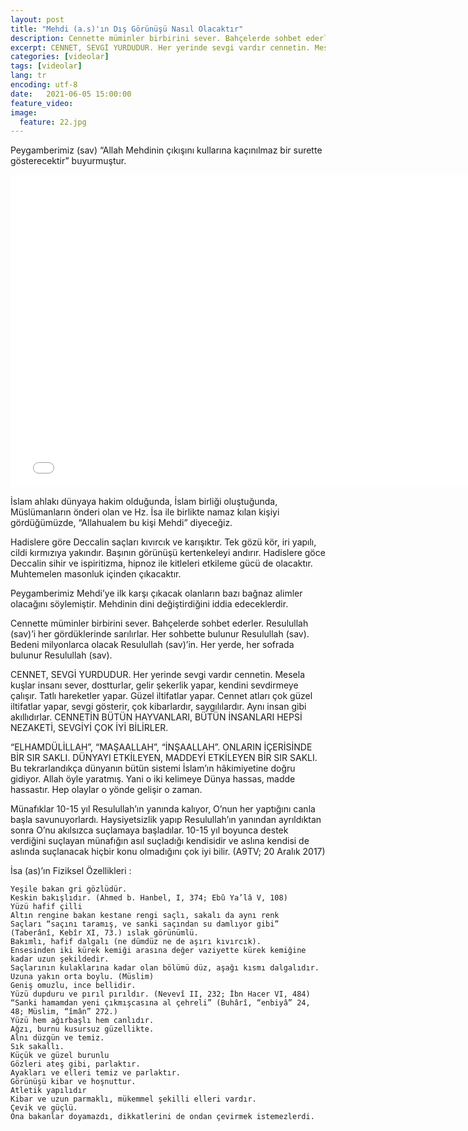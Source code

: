 ```yaml
---
layout: post
title: "Mehdi (a.s)'ın Dış Görünüşü Nasıl Olacaktır"
description: Cennette müminler birbirini sever. Bahçelerde sohbet ederler. Resulullah (sav)’i her gördüklerinde sarılırlar.
excerpt: CENNET, SEVGİ YURDUDUR. Her yerinde sevgi vardır cennetin. Mesela kuşlar insanı sever, dostturlar, gelir şekerlik yapar, kendini sevdirmeye çalışır.
categories: [videolar]
tags: [videolar]
lang: tr
encoding: utf-8
date:   2021-06-05 15:00:00
feature_video: 
image:
  feature: 22.jpg
---
```

Peygamberimiz (sav) “Allah Mehdinin çıkışını kullarına kaçınılmaz bir surette gösterecektir” buyurmuştur.
<iframe src="//e.pcloud.link/publink/show?code=XZ2VSVZC8UHko9mSQzHWJrQYinaVuOgsefy" scrolling="no" frameborder="0" width="760" height="500" allowfullscreen="true" webkitallowfullscreen="true" mozallowfullscreen="true"></iframe>

İslam ahlakı dünyaya hakim olduğunda, İslam birliği oluştuğunda, Müslümanların önderi olan ve Hz. İsa ile birlikte namaz kılan kişiyi gördüğümüzde, “Allahualem bu kişi Mehdi” diyeceğiz. 

Hadislere göre Deccalin saçları kıvırcık ve karışıktır. Tek gözü kör, iri yapılı, cildi kırmızıya yakındır. Başının görünüşü kertenkeleyi andırır. Hadislere göce Deccalin sihir ve ispiritizma, hipnoz ile kitleleri etkileme gücü de olacaktır. Muhtemelen masonluk içinden çıkacaktır.

Peygamberimiz Mehdi’ye ilk karşı çıkacak olanların bazı bağnaz alimler olacağını söylemiştir. Mehdinin dini değiştirdiğini iddia edeceklerdir.

Cennette müminler birbirini sever. Bahçelerde sohbet ederler. Resulullah (sav)’i her gördüklerinde sarılırlar. Her sohbette bulunur Resulullah (sav). Bedeni milyonlarca olacak Resulullah (sav)’in. Her yerde, her sofrada bulunur Resulullah (sav).


CENNET, SEVGİ YURDUDUR. Her yerinde sevgi vardır cennetin. Mesela kuşlar insanı sever, dostturlar, gelir şekerlik yapar, kendini sevdirmeye çalışır. Tatlı hareketler yapar. Güzel iltifatlar yapar. Cennet atları çok güzel iltifatlar yapar, sevgi gösterir, çok kibarlardır, saygılılardır. Aynı insan gibi akıllıdırlar. CENNETİN BÜTÜN HAYVANLARI, BÜTÜN İNSANLARI HEPSİ NEZAKETİ, SEVGİYİ ÇOK İYİ BİLİRLER.

“ELHAMDÜLİLLAH”, “MAŞAALLAH”, “İNŞAALLAH”. ONLARIN İÇERİSİNDE BİR SIR SAKLI. DÜNYAYI ETKİLEYEN, MADDEYİ ETKİLEYEN BİR SIR SAKLI. Bu tekrarlandıkça dünyanın bütün sistemi İslam’ın hâkimiyetine doğru gidiyor. Allah öyle yaratmış. Yani o iki kelimeye Dünya hassas, madde hassastır. Hep olaylar o yönde gelişir o zaman.

Münafıklar 10-15 yıl Resulullah’ın yanında kalıyor, O’nun her yaptığını canla başla savunuyorlardı. Haysiyetsizlik yapıp Resulullah’ın yanından ayrıldıktan sonra O’nu akılsızca suçlamaya başladılar. 10-15 yıl boyunca destek verdiğini suçlayan münafığın asıl suçladığı kendisidir ve aslına kendisi de aslında suçlanacak hiçbir konu olmadığını çok iyi bilir. (A9TV; 20 Aralık 2017)

 İsa (as)’ın Fiziksel Özellikleri :

    Yeşile bakan gri gözlüdür.
    Keskin bakışlıdır. (Ahmed b. Hanbel, I, 374; Ebû Ya’lâ V, 108)
    Yüzü hafif çilli
    Altın rengine bakan kestane rengi saçlı, sakalı da aynı renk
    Saçları “saçını taramış, ve sanki saçından su damlıyor gibi” (Taberânî, Kebîr XI, 73.) ıslak görünümlü. 
    Bakımlı, hafif dalgalı (ne dümdüz ne de aşırı kıvırcık). 
    Ensesinden iki kürek kemiği arasına değer vaziyette kürek kemiğine kadar uzun şekildedir. 
    Saçlarının kulaklarına kadar olan bölümü düz, aşağı kısmı dalgalıdır.
    Uzuna yakın orta boylu. (Müslim)
    Geniş omuzlu, ince bellidir.
    Yüzü dupduru ve pırıl pırıldır. (Nevevî II, 232; İbn Hacer VI, 484)
    “Sanki hamamdan yeni çıkmışcasına al çehreli” (Buhârî, “enbiyâ” 24, 48; Müslim, “îmân” 272.)
    Yüzü hem ağırbaşlı hem canlıdır.
    Ağzı, burnu kusursuz güzellikte.
    Alnı düzgün ve temiz.
    Sık sakallı.
    Küçük ve güzel burunlu
    Gözleri ateş gibi, parlaktır.
    Ayakları ve elleri temiz ve parlaktır.
    Görünüşü kibar ve hoşnuttur.
    Atletik yapılıdır
    Kibar ve uzun parmaklı, mükemmel şekilli elleri vardır.
    Çevik ve güçlü.
    Ona bakanlar doyamazdı, dikkatlerini de ondan çevirmek istemezlerdi.

